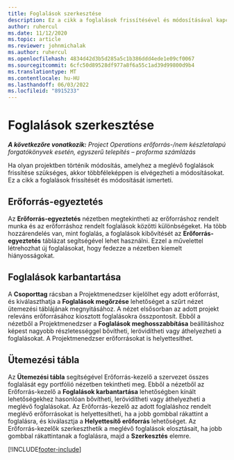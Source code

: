 ```yaml
---
title: Foglalások szerkesztése
description: Ez a cikk a foglalások frissítésével és módosításával kapcsolatos információkat tartalmaz.
author: ruhercul
ms.date: 11/12/2020
ms.topic: article
ms.reviewer: johnmichalak
ms.author: ruhercul
ms.openlocfilehash: 4834d42d3b5d285a5c1b386ddd4ede1e09cf0067
ms.sourcegitcommit: 6cfc50d89528df977a8f6a55c1ad39d99800d9b4
ms.translationtype: MT
ms.contentlocale: hu-HU
ms.lasthandoff: 06/03/2022
ms.locfileid: "8915233"
---
```

# <a name="edit-bookings"></a>Foglalások szerkesztése

_**A következőre vonatkozik:** Project Operations erőforrás-/nem készletalapú forgatókönyvek esetén, egyszerű telepítés – proforma számlázás_


Ha olyan projektben történik módosítás, amelyhez a meglévő foglalások frissítése szükséges, akkor többféleképpen is elvégezheti a módosításokat. Ez a cikk a foglalások frissítését és módosítását ismerteti.

## <a name="resource-reconciliation"></a>Erőforrás-egyeztetés

Az **Erőforrás-egyeztetés** nézetben megtekintheti az erőforráshoz rendelt munka és az erőforráshoz rendelt foglalások közötti különbségeket. Ha több hozzárendelés van, mint foglalás, a foglalások kibővítését az **Erőforrás-egyeztetés** táblázat segítségével lehet használni. Ezzel a művelettel létrehozhat új foglalásokat, hogy fedezze a nézetben kiemelt hiányosságokat.

## <a name="maintain-bookings"></a>Foglalások karbantartása

A **Csoporttag** rácsban a Projektmenedzser kijelölhet egy adott erőforrást, és kiválaszthatja a **Foglalások megőrzése** lehetőséget a szűrt nézet ütemezési táblájának megnyitásához. A nézet elsősorban az adott projekt releváns erőforrásához kiosztott foglalásokra összpontosít. Ebből a nézetből a Projektmenedzser a **Foglalások meghosszabbítása** beállításhoz képest nagyobb részletességgel bővítheti, lerövidítheti vagy áthelyezheti a foglalásokat. A Projektmenedzser erőforrásokat is helyettesíthet.

## <a name="schedule-board"></a>Ütemezési tábla

Az **Ütemezési tábla** segítségével Erőforrás-kezelő a szervezet összes foglalását egy portfólió nézetben tekintheti meg. Ebből a nézetből az Erőforrás-kezelő a **Foglalások karbantartása** lehetőségben kínált lehetőségekhez hasonlóan bővítheti, lerövidítheti vagy áthelyezheti a meglévő foglalásokat. Az Erőforrás-kezelő az adott foglaláshoz rendelt meglévő erőforrásokat is helyettesítheti, ha a jobb gombbal rákattint a foglalásra, és kiválasztja a **Helyettesítő erőforrás** lehetőséget. Az Erőforrás-kezelők szerkeszthetik a meglévő foglalások elosztásait, ha jobb gombbal rákattintanak a foglalásra, majd a **Szerkesztés** elemre.


[!INCLUDE[footer-include](../includes/footer-banner.md)]